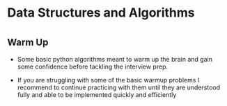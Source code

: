 # Data Structures and Algorithms
# 

## Warm Up
  - Some basic python algorithms meant to warm up the brain and gain some confidence before tackling the interview prep.

  - If you are struggling with some of the basic warmup problems I recommend to continue practicing with them until they are understood fully and able to be implemented quickly and efficiently




